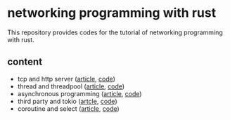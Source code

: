 # networking programming with rust

This repository provides codes for the tutorial of networking programming with rust.

## content

- tcp and http server ([article](), [code]())
- thread and threadpool ([article](), [code]())
- asynchronous programming ([article](), [code]())
- third party and tokio ([artcle](), [code]())
- coroutine and select ([article](), [code]())

